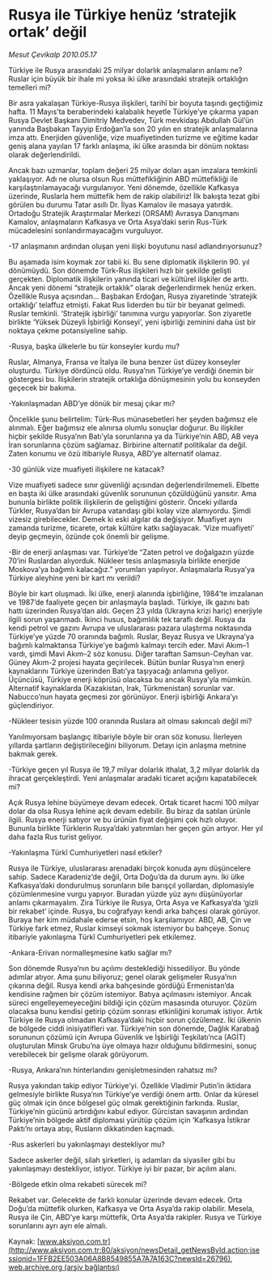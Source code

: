# Rusya ile Türkiye henüz ‘stratejik ortak’ değil

*Mesut Çevikalp 2010.05.17*

<font class="agenda2NewsSpot">
 Türkiye ile Rusya arasındaki 25 milyar dolarlık anlaşmaların anlamı ne? Ruslar için büyük bir ihale mi yoksa iki ülke arasındaki stratejik ortaklığın temelleri mi?
</font>
<font class="newsDetail">
 <p class="MsoNormal">
  Bir asra yakalaşan Türkiye-Rusya ilişkileri, tarihî bir boyuta taşındı geçtiğimiz hafta. 11 Mayıs’ta beraberindeki kalabalık heyetle Türkiye’ye çıkarma yapan Rusya Devlet Başkanı Dimitriy Medvedev, Türk mevkidaşı Abdullah Gül’ün yanında Başbakan Tayyip Erdoğan’la son 20 yılın en stratejik anlaşmalarına imza attı. Enerjiden güvenliğe, vize muafiyetinden turizme ve eğitime kadar geniş alana yayılan 17 farklı anlaşma, iki ülke arasında bir dönüm noktası olarak değerlendirildi.
 </p>
 <p class="MsoNormal">
  Ancak bazı uzmanlar, toplam değeri 25 milyar doları aşan imzalara temkinli yaklaşıyor. Adı ne olursa olsun Rus müttefikliğinin ABD müttefikliği ile karşılaştırılamayacağı vurgulanıyor. Yeni dönemde, özellikle Kafkasya üzerinde, Ruslarla hem müttefik hem de rakip olabiliriz! İlk bakışta tezat gibi görülen bu durumu Tatar asıllı Dr. İlyas Kamalov ile masaya yatırdık. Ortadoğu Stratejik Araştırmalar Merkezi (ORSAM) Avrasya Danışmanı Kamalov, anlaşmaların Kafkasya ve Orta Asya’daki serin Rus-Türk mücadelesini sonlandırmayacağını vurguluyor.
 </p>
 <p class="MsoNormal">
  -17 anlaşmanın ardından oluşan yeni ilişki boyutunu nasıl adlandırıyorsunuz?
 </p>
 <p class="MsoNormal">
  Bu aşamada isim koymak zor tabii ki. Bu sene diplomatik ilişkilerin 90. yıl dönümüydü. Son dönemde Türk-Rus ilişkileri hızlı bir şekilde gelişti gerçekten. Diplomatik ilişkilerin yanında ticari ve kültürel ilişkiler de arttı. Ancak yeni dönemi “stratejik ortaklık” olarak değerlendirmek henüz erken. Özellikle Rusya açısından... Başbakan Erdoğan, Rusya ziyaretinde ‘stratejik ortaklığı’ telaffuz etmişti. Fakat Rus liderden bu tür bir beyanat gelmedi. Ruslar temkinli. ‘Stratejik işbirliği’ tanımına vurgu yapıyorlar. Son ziyaretle birlikte ‘Yüksek Düzeyli İşbirliği Konseyi’, yeni işbirliği zeminini daha üst bir noktaya çekme potansiyeline sahip.
 </p>
 <p class="MsoNormal">
  -Rusya, başka ülkelerle bu tür konseyler kurdu mu?
 </p>
 <p class="MsoNormal">
  Ruslar, Almanya, Fransa ve İtalya ile buna benzer üst düzey konseyler oluşturdu. Türkiye dördüncü oldu. Rusya’nın Türkiye’ye verdiği önemin bir göstergesi bu. İlişkilerin stratejik ortaklığa dönüşmesinin yolu bu konseyden geçecek bir bakıma.
 </p>
 <p class="MsoNormal">
  -Yakınlaşmadan ABD’ye dönük bir mesaj çıkar mı?
 </p>
 <p class="MsoNormal">
  Öncelikle şunu belirtelim: Türk-Rus münasebetleri her şeyden bağımsız ele alınmalı. Eğer bağımsız ele alınırsa olumlu sonuçlar doğurur. Bu ilişkiler hiçbir şekilde Rusya’nın Batı’yla sorunlarına ya da Türkiye’nin ABD, AB veya İran sorunlarına çözüm sağlamaz. Birbirine alternatif politikalar da değil. Zaten konumu ve özü itibariyle Rusya, ABD’ye alternatif olamaz.
 </p>
 <p class="MsoNormal">
  -30 günlük vize muafiyeti ilişkilere ne katacak?
 </p>
 <p class="MsoNormal">
  Vize muafiyeti sadece sınır güvenliği açısından değerlendirilmemeli. Elbette en başta iki ülke arasındaki güvenlik sorununun çözüldüğünü yansıtır. Ama bununla birlikte politik ilişkilerin de geliştiğini gösterir. Önceki yıllarda Türkler, Rusya’dan bir Avrupa vatandaşı gibi kolay vize alamıyordu. Şimdi vizesiz girebilecekler. Demek ki eski algılar da değişiyor. Muafiyet aynı zamanda turizme, ticarete, ortak kültüre katkı sağlayacak. ‘Vize muafiyeti’ deyip geçmeyin, özünde çok önemli bir gelişme.
 </p>
 <p class="MsoNormal">
  -Bir de enerji anlaşması var. Türkiye’de “Zaten petrol ve doğalgazın yüzde 70’ini Ruslardan alıyorduk. Nükleer tesis anlaşmasıyla birlikte enerjide Moskova’ya bağımlı kalacağız.” yorumları yapılıyor. Anlaşmalarla Rusya’ya Türkiye aleyhine yeni bir kart mı verildi?
 </p>
 <p class="MsoNormal">
  Böyle bir kart oluşmadı. İki ülke, enerji alanında işbirliğine, 1984’te imzalanan ve 1987’de faaliyete geçen bir anlaşmayla başladı. Türkiye, ilk gazını batı hattı üzerinden Rusya’dan aldı. Geçen 23 yılda (Ukrayna krizi hariç) enerjiyle ilgili sorun yaşanmadı. İkinci husus, bağımlılık tek taraflı değil. Rusya da kendi petrol ve gazını Avrupa ve uluslararası pazara ulaştırma noktasında Türkiye’ye yüzde 70 oranında bağımlı. Ruslar, Beyaz Rusya ve Ukrayna’ya bağımlı kalmaktansa Türkiye’ye bağımlı kalmayı tercih eder. Mavi Akım–1 vardı, şimdi Mavi Akım–2 söz konusu. Diğer taraftan Samsun-Ceyhan var. Güney Akım-2 projesi hayata geçirilecek. Bütün bunlar Rusya’nın enerji kaynaklarını Türkiye üzerinden Batı’ya taşıyacağı anlamına geliyor. Üçüncüsü, Türkiye enerji köprüsü olacaksa bu ancak Rusya’yla mümkün. Alternatif kaynaklarda (Kazakistan, Irak, Türkmenistan) sorunlar var. Nabucco’nun hayata geçmesi zor görünüyor. Enerji işbirliği Ankara’yı güçlendiriyor.
 </p>
 <p class="MsoNormal">
  -Nükleer tesisin yüzde 100 oranında Ruslara ait olması sakıncalı değil mi?
 </p>
 <p class="MsoNormal">
  Yanılmıyorsam başlangıç itibariyle böyle bir oran söz konusu. İlerleyen yıllarda şartların değiştirileceğini biliyorum. Detayı için anlaşma metnine bakmak gerek.
 </p>
 <p class="MsoNormal">
  -Türkiye geçen yıl Rusya ile 19,7 milyar dolarlık ithalat, 3,2 milyar dolarlık da ihracat gerçekleştirdi. Yeni anlaşmalar aradaki ticaret açığını kapatabilecek mi?
 </p>
 <p class="MsoNormal">
  Açık Rusya lehine büyümeye devam edecek. Ortak ticaret hacmi 100 milyar dolar da olsa Rusya lehine açık devam edebilir. Bu biraz da satılan ürünle ilgili. Rusya enerji satıyor ve bu ürünün fiyat değişimi çok hızlı oluyor. Bununla birlikte Türklerin Rusya’daki yatırımları her geçen gün artıyor.
  <span>
  </span>
  Her yıl daha fazla Rus turist geliyor.
 </p>
 <p class="MsoNormal">
  -Yakınlaşma Türkî Cumhuriyetleri nasıl etkiler?
 </p>
 <p class="MsoNormal">
  Rusya ile Türkiye, uluslararası arenadaki birçok konuda aynı düşüncelere sahip. Sadece Karadeniz’de değil, Orta Doğu’da da durum aynı. İki ülke Kafkasya’daki dondurulmuş sorunların bile barışçıl yollardan, diplomasiyle çözümlenmesine vurgu yapıyor. Buradan yüzde yüz aynı düşünüyorlar anlamı çıkarmayalım. Zira Türkiye ile Rusya, Orta Asya ve Kafkasya’da ‘gizli bir rekabet’ içinde. Rusya, bu coğrafyayı kendi arka bahçesi olarak görüyor. Buraya her kim müdahale ederse etsin, hoş karşılamıyor. ABD, AB, Çin ve Türkiye fark etmez, Ruslar kimseyi sokmak istemiyor bu bahçeye. Sonuç itibariyle yakınlaşma Türkî Cumhuriyetleri pek etkilemez.
 </p>
 <p class="MsoNormal">
  -Ankara-Erivan normalleşmesine katkı sağlar mı?
 </p>
 <p class="MsoNormal">
  Son dönemde Rusya’nın bu açılımı desteklediği hissediliyor. Bu yönde adımlar atıyor. Ama şunu biliyoruz; genel olarak gelişmeler Rusya’nın çıkarına değil. Rusya kendi arka bahçesinde gördüğü Ermenistan’da kendisine rağmen bir çözüm istemiyor. Batıya açılmasını istemiyor. Ancak süreci engelleyemeyeceğini bildiği için çözüm masasında oturuyor. Çözüm olacaksa bunu kendisi getirip çözüm sonrası etkinliğini korumak istiyor. Artık Türkiye ile Rusya olmadan Kafkasya’daki hiçbir sorun çözülemez. İki ülkenin de bölgede ciddi inisiyatifleri var. Türkiye’nin son dönemde, Dağlık Karabağ sorununun çözümü için Avrupa Güvenlik ve İşbirliği Teşkilatı’nca (AGİT) oluşturulan Minsk Grubu’na üye olmaya hazır olduğunu bildirmesini, sonuç verebilecek bir gelişme olarak görüyorum.
 </p>
 <p class="MsoNormal">
  -Rusya, Ankara’nın hinterlandını genişletmesinden rahatsız mı?
 </p>
 <p class="MsoNormal">
  Rusya yakından takip ediyor Türkiye’yi. Özellikle Vladimir Putin’in iktidara gelmesiyle birlikte Rusya’nın Türkiye’ye verdiği önem arttı. Onlar da küresel güç olmak için önce bölgesel güç olmak gerektiğinin farkında. Ruslar, Türkiye’nin gücünü artırdığını kabul ediyor. Gürcistan savaşının ardından Türkiye’nin bölgede aktif diplomasi yürütüp çözüm için ‘Kafkasya İstikrar Paktı’nı ortaya atışı, Rusların dikkatinden kaçmadı.
 </p>
 <p class="MsoNormal">
  -Rus askerleri bu yakınlaşmayı destekliyor mu?
 </p>
 <p class="MsoNormal">
  Sadece askerler değil, silah şirketleri, iş adamları da siyasiler gibi bu yakınlaşmayı destekliyor, istiyor. Türkiye iyi bir pazar, bir açılım alanı.
 </p>
 <p class="MsoNormal">
  -Bölgede etkin olma rekabeti sürecek mi?
 </p>
 <p class="MsoNormal">
  Rekabet var. Gelecekte de farklı konular üzerinde devam edecek. Orta Doğu’da müttefik olurken, Kafkasya ve Orta Asya’da rakip olabilir. Mesela, Rusya ile Çin, ABD’ye karşı müttefik, Orta Asya’da rakipler. Rusya ve Türkiye sorunlarını ayrı ayrı ele almalı.
  <span>
  </span>
 </p>
</font>

Kaynak: [www.aksiyon.com.tr](http://www.aksiyon.com.tr:80/aksiyon/newsDetail_getNewsById.action;jsessionid=1FFB2EE503A06A8B8549855A7A7A163C?newsId=26796), [web.archive.org (arşiv bağlantısı)](http://web.archive.org/web/20100526185909/http://www.aksiyon.com.tr:80/aksiyon/newsDetail_getNewsById.action;jsessionid=1FFB2EE503A06A8B8549855A7A7A163C?newsId=26796)
